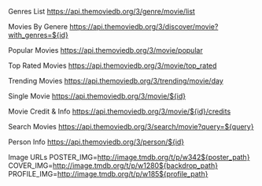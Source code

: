 Genres List
https://api.themoviedb.org/3/genre/movie/list

Movies By Genere
https://api.themoviedb.org/3/discover/movie?with_genres=${id}

Popular Movies
https://api.themoviedb.org/3/movie/popular

Top Rated Movies
https://api.themoviedb.org/3/movie/top_rated

Trending Movies
https://api.themoviedb.org/3/trending/movie/day

Single Movie
https://api.themoviedb.org/3/movie/${id}

Movie Credit & Info
https://api.themoviedb.org/3/movie/${id}/credits

Search Movies
https://api.themoviedb.org/3/search/movie?query=${query}

Person Info
https://api.themoviedb.org/3/person/${id}

Image URLs
POSTER_IMG=http://image.tmdb.org/t/p/w342${poster_path} COVER_IMG=http://image.tmdb.org/t/p/w1280${backdrop_path} PROFILE_IMG=http://image.tmdb.org/t/p/w185${profile_path}
